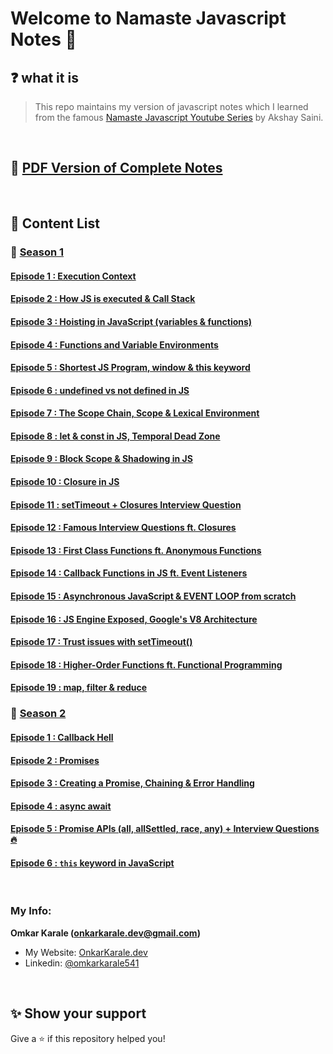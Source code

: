# Welcome to Namaste Javascript Notes 🚀

## ❓ what it is

> This repo maintains my version of javascript notes which I learned from the famous [Namaste Javascript Youtube Series](https://www.youtube.com/watch?v=pN6jk0uUrD8&list=PLlasXeu85E9cQ32gLCvAvr9vNaUccPVNP&index=1&ab_channel=AkshaySaini) by Akshay Saini.

<br>

## 🚀 [PDF Version of Complete Notes](./Namaste%20Javascript%20Notes%20Including%20Season%202.pdf)

<br>

## 📝 Content List

### 📌 <ins>Season 1<ins>

#### [Episode 1 : Execution Context](./SEASON-1/EPISODE-1/Intro.md)

#### [Episode 2 : How JS is executed & Call Stack](./SEASON-1/EPISODE-2/Notes.md)

#### [Episode 3 : Hoisting in JavaScript (variables & functions)](./SEASON-1/EPISODE-3/Hoisting.md)

#### [Episode 4 : Functions and Variable Environments](./SEASON-1/EPISODE-4/Notes.md)

#### [Episode 5 : Shortest JS Program, window & this keyword](./SEASON-1/EPISODE-5/Notes.md)

#### [Episode 6 : undefined vs not defined in JS](./SEASON-1/EPISODE-6/Notes.md)

#### [Episode 7 : The Scope Chain, Scope & Lexical Environment](./SEASON-1/EPISODE-7/Notes.md)

#### [Episode 8 : let & const in JS, Temporal Dead Zone](./SEASON-1/EPISODE-8/Notes.md)

#### [Episode 9 : Block Scope & Shadowing in JS](./SEASON-1/EPISODE-9/Notes.md)

#### [Episode 10 : Closure in JS](./SEASON-1/EPISODE-10/Notes.md)

#### [Episode 11 : setTimeout + Closures Interview Question](./SEASON-1/EPISODE-11/Notes.md)

#### [Episode 12 : Famous Interview Questions ft. Closures](./SEASON-1/EPISODE-12/Notes.md)

#### [Episode 13 : First Class Functions ft. Anonymous Functions](./SEASON-1/EPISODE-13/Notes.md)

#### [Episode 14 : Callback Functions in JS ft. Event Listeners](./SEASON-1/EPISODE-14/Notes.md)

#### [Episode 15 : Asynchronous JavaScript & EVENT LOOP from scratch](./SEASON-1/EPISODE-15/Notes.md)

#### [Episode 16 : JS Engine Exposed, Google's V8 Architecture](./SEASON-1/EPISODE-16/Notes.md)

#### [Episode 17 : Trust issues with setTimeout()](./SEASON-1/EPISODE-17/Notes.md)

#### [Episode 18 : Higher-Order Functions ft. Functional Programming](./SEASON-1/EPISODE-18/Notes.md)

#### [Episode 19 : map, filter & reduce](./SEASON-1/EPISODE-19/Notes.md)

### 📌 <ins>Season 2<ins>

#### [Episode 1 : Callback Hell](./SEASON-2/EPISODE-1/Notes.md)

#### [Episode 2 : Promises](./SEASON-2/EPISODE-1/Notes.md)

#### [Episode 3 : Creating a Promise, Chaining & Error Handling](./SEASON-2/EPISODE-1/Notes.md)

#### [Episode 4 : async await](./SEASON-2/EPISODE-1/Notes.md)

#### [Episode 5 : Promise APIs (all, allSettled, race, any) + Interview Questions 🔥](./SEASON-2/EPISODE-1/Notes.md)

#### [Episode 6 : `this` keyword in JavaScript](./SEASON-2/EPISODE-1/Notes.md)

<br>

### My Info:

**Omkar Karale (onkarkarale.dev@gmail.com)**

- My Website: [OnkarKarale.dev](https://linktr.ee/OnkarKarale.dev)
- Linkedin: [@omkarkarale541](https://www.linkedin.com/in/omkarkarale541/)

<br>

## ✨ Show your support

Give a ⭐️ if this repository helped you!
